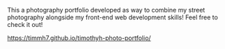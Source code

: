 This a photography portfolio developed as way to combine my
street photography alongside my front-end web development skills!
Feel free to check it out!

https://timmh7.github.io/timothyh-photo-portfolio/
